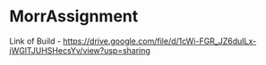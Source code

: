 # MorrAssignment
Link of Build - https://drive.google.com/file/d/1cWi-FGR_JZ6duILx-jWGlTJUHSHecsYv/view?usp=sharing
